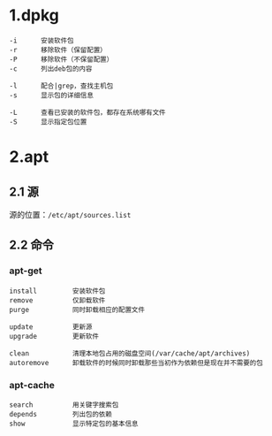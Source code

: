 # 1.dpkg

```
-i		安装软件包
-r		移除软件（保留配置）
-P		移除软件（不保留配置）
-c		列出deb包的内容

-l		配合|grep，查找主机包
-s		显示包的详细信息

-L		查看已安装的软件包，都存在系统哪有文件
-S		显示指定包位置
```

# 2.apt

## 2.1 源

源的位置：`/etc/apt/sources.list`

## 2.2 命令

### apt-get

```
install			安装软件包                
remove			仅卸载软件
purge			同时卸载相应的配置文件

update			更新源
upgrade			更新软件

clean			清理本地包占用的磁盘空间(/var/cache/apt/archives)
autoremove		卸载软件的时候同时卸载那些当初作为依赖但是现在并不需要的包
```

### apt-cache

```
search			用关键字搜索包
depends			列出包的依赖
show			显示特定包的基本信息
```

